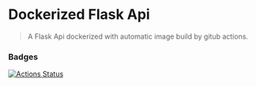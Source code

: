 # Dockerized Flask Api

> A Flask Api dockerized with automatic image build by gitub actions.

### Badges
[![Actions Status](https://github.com/Gichia/docker-flask-api/actions/workflows/docker-publish.yml/badge.svg)](https://github.com/Gichia/docker-flask-api/actions)

